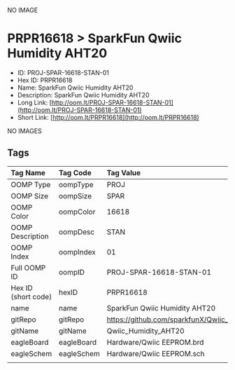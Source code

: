 


  
NO IMAGE  
# PRPR16618 > SparkFun Qwiic Humidity AHT20

- ID: PROJ-SPAR-16618-STAN-01
- Hex ID: PRPR16618
- Name: SparkFun Qwiic Humidity AHT20
- Description: SparkFun Qwiic Humidity AHT20
- Long Link: [http://oom.lt/PROJ-SPAR-16618-STAN-01](http://oom.lt/PROJ-SPAR-16618-STAN-01)
- Short Link: [http://oom.lt/PRPR16618](http://oom.lt/PRPR16618)
  
NO IMAGES  
## Tags
  

|Tag Name|Tag Code|Tag Value|
| :--- | :--- | :--- |
|OOMP Type|oompType|PROJ|
|OOMP Size|oompSize|SPAR|
|OOMP Color|oompColor|16618|
|OOMP Description|oompDesc|STAN|
|OOMP Index|oompIndex|01|
|Full OOMP ID|oompID|PROJ-SPAR-16618-STAN-01|
|Hex ID (short code)|hexID|PRPR16618|
|name|name|SparkFun Qwiic Humidity AHT20|
|gitRepo|gitRepo|https://github.com/sparkfunX/Qwiic_Humidity_AHT20|
|gitName|gitName|Qwiic_Humidity_AHT20|
|eagleBoard|eagleBoard|Hardware/Qwiic EEPROM.brd|
|eagleSchem|eagleSchem|Hardware/Qwiic EEPROM.sch|
||||
